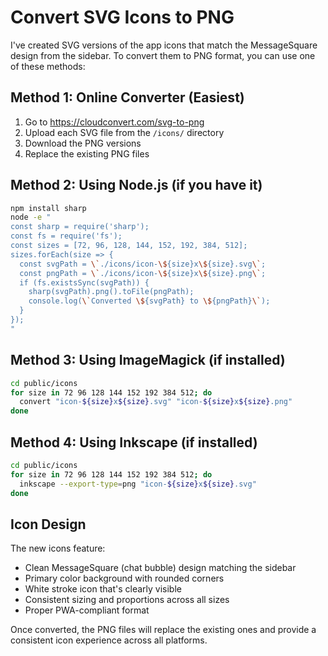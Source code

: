 # Convert SVG Icons to PNG

I've created SVG versions of the app icons that match the MessageSquare design from the sidebar. To convert them to PNG format, you can use one of these methods:

## Method 1: Online Converter (Easiest)
1. Go to https://cloudconvert.com/svg-to-png
2. Upload each SVG file from the `/icons/` directory
3. Download the PNG versions
4. Replace the existing PNG files

## Method 2: Using Node.js (if you have it)
```bash
npm install sharp
node -e "
const sharp = require('sharp');
const fs = require('fs');
const sizes = [72, 96, 128, 144, 152, 192, 384, 512];
sizes.forEach(size => {
  const svgPath = \`./icons/icon-\${size}x\${size}.svg\`;
  const pngPath = \`./icons/icon-\${size}x\${size}.png\`;
  if (fs.existsSync(svgPath)) {
    sharp(svgPath).png().toFile(pngPath);
    console.log(\`Converted \${svgPath} to \${pngPath}\`);
  }
});
"
```

## Method 3: Using ImageMagick (if installed)
```bash
cd public/icons
for size in 72 96 128 144 152 192 384 512; do
  convert "icon-${size}x${size}.svg" "icon-${size}x${size}.png"
done
```

## Method 4: Using Inkscape (if installed)
```bash
cd public/icons
for size in 72 96 128 144 152 192 384 512; do
  inkscape --export-type=png "icon-${size}x${size}.svg"
done
```

## Icon Design
The new icons feature:
- Clean MessageSquare (chat bubble) design matching the sidebar
- Primary color background with rounded corners
- White stroke icon that's clearly visible
- Consistent sizing and proportions across all sizes
- Proper PWA-compliant format

Once converted, the PNG files will replace the existing ones and provide a consistent icon experience across all platforms.